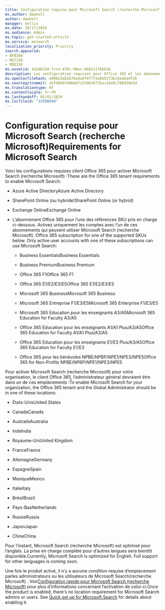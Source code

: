 ```yaml
---
title: Configuration requise pour Microsoft Search (recherche Microsoft)
ms.author: dawholl
author: dawholl
manager: kellis
ms.date: 10/17/2018
ms.audience: Admin
ms.topic: get-started-article
ms.service: mssearch
localization_priority: Priority
search.appverid:
- BFB160
- MET150
- MOE150
ms.assetid: 41b9b33d-fcc4-470c-90ec-068211fbbb16
description: Les configuration requises pour Office 365 et les abonnements sont nécessaires pour activer Microsoft Search (recherche Microsoft)
ms.openlocfilehash: e90013eb2b76a4a4f4fff2e8b91f3bc6e48a4f2b
ms.sourcegitcommit: a5fd9d4f46bbb7c539630735ac16e0c786939e5d
ms.translationtype: HT
ms.contentlocale: fr-FR
ms.lasthandoff: 05/01/2019
ms.locfileid: "33508648"
---
```

# <a name="requirements-for-microsoft-search"></a><span data-ttu-id="2ad94-103">Configuration requise pour Microsoft Search (recherche Microsoft)</span><span class="sxs-lookup"><span data-stu-id="2ad94-103">Requirements for Microsoft Search</span></span>

<span data-ttu-id="2ad94-104">Voici les configurations requises client Office 365 pour activer Microsoft Search (recherche Microsoft) :</span><span class="sxs-lookup"><span data-stu-id="2ad94-104">These are the Office 365 tenant requirements to enable Microsoft Search:</span></span> 
  
- <span data-ttu-id="2ad94-105">Azure Active Directory</span><span class="sxs-lookup"><span data-stu-id="2ad94-105">Azure Active Directory</span></span>
    
- <span data-ttu-id="2ad94-106">SharePoint Online (ou hybride)</span><span class="sxs-lookup"><span data-stu-id="2ad94-106">SharePoint Online (or hybrid)</span></span>
    
- <span data-ttu-id="2ad94-107">Exchange Online</span><span class="sxs-lookup"><span data-stu-id="2ad94-107">Exchange Online</span></span>
    
- <span data-ttu-id="2ad94-p101">L’abonnement Office 365 pour l’une des références SKU pris en charge ci-dessous. Activez uniquement les comptes avec l’un de ces abonnements qui peuvent utiliser Microsoft Search (recherche Microsoft) :</span><span class="sxs-lookup"><span data-stu-id="2ad94-p101">Office 365 subscription for one of the supported SKUs below. Only active user accounts with one of these subscriptions can use Microsoft Search:</span></span>
    
  - <span data-ttu-id="2ad94-110">Business Essentials</span><span class="sxs-lookup"><span data-stu-id="2ad94-110">Business Essentials</span></span>
    
  - <span data-ttu-id="2ad94-111">Business Premium</span><span class="sxs-lookup"><span data-stu-id="2ad94-111">Business Premium</span></span>
    
  - <span data-ttu-id="2ad94-112">Office 365 F1</span><span class="sxs-lookup"><span data-stu-id="2ad94-112">Office 365 F1</span></span>
    
  - <span data-ttu-id="2ad94-113">Office 365 E1/E2/E3/E5</span><span class="sxs-lookup"><span data-stu-id="2ad94-113">Office 365 E1/E2/E3/E5</span></span>
    
  - <span data-ttu-id="2ad94-114">Microsoft 365 Business</span><span class="sxs-lookup"><span data-stu-id="2ad94-114">Microsoft 365 Business</span></span>
    
  - <span data-ttu-id="2ad94-115">Microsoft 365 Entreprise F1/E3/E5</span><span class="sxs-lookup"><span data-stu-id="2ad94-115">Microsoft 365 Enterprise F1/E3/E5</span></span>
    
  - <span data-ttu-id="2ad94-116">Microsoft 365 Education pour les enseignants A3/A5</span><span class="sxs-lookup"><span data-stu-id="2ad94-116">Microsoft 365 Education for Faculty A3/A5</span></span>
    
  - <span data-ttu-id="2ad94-117">Office 365 Education pour les enseignants A1/A1 Plus/A3/A5</span><span class="sxs-lookup"><span data-stu-id="2ad94-117">Office 365 Education for Faculty A1/A1 Plus/A3/A5</span></span>
    
  - <span data-ttu-id="2ad94-118">Office 365 Education pour les enseignants E1/E3 Plus/A3/A5</span><span class="sxs-lookup"><span data-stu-id="2ad94-118">Office 365 Education for Faculty E1/E3</span></span>
    
  - <span data-ttu-id="2ad94-119">Office 365 pour les bénévoles NPBE/NPBP/NPE1/NPE3/NPE5</span><span class="sxs-lookup"><span data-stu-id="2ad94-119">Office 365 for Non-Profits NPBE/NPBP/NPE1/NPE3/NPE5</span></span>
    
<span data-ttu-id="2ad94-120">Pour activer Microsoft Search (recherche Microsoft) pour votre organisation, le client Office 365, l’administrateur général devraient être dans un de ces emplacements :</span><span class="sxs-lookup"><span data-stu-id="2ad94-120">To enable Microsoft Search for your organization, the Office 365 tenant and the Global Administrator should be in one of these locations:</span></span>
  
- <span data-ttu-id="2ad94-121">États-Unis</span><span class="sxs-lookup"><span data-stu-id="2ad94-121">United States</span></span>
    
- <span data-ttu-id="2ad94-122">Canada</span><span class="sxs-lookup"><span data-stu-id="2ad94-122">Canada</span></span>
    
- <span data-ttu-id="2ad94-123">Australie</span><span class="sxs-lookup"><span data-stu-id="2ad94-123">Australia</span></span>
    
- <span data-ttu-id="2ad94-124">Inde</span><span class="sxs-lookup"><span data-stu-id="2ad94-124">India</span></span>
    
- <span data-ttu-id="2ad94-125">Royaume-Uni</span><span class="sxs-lookup"><span data-stu-id="2ad94-125">United Kingdom</span></span>
    
- <span data-ttu-id="2ad94-126">France</span><span class="sxs-lookup"><span data-stu-id="2ad94-126">France</span></span>
    
- <span data-ttu-id="2ad94-127">Allemagne</span><span class="sxs-lookup"><span data-stu-id="2ad94-127">Germany</span></span>
  
- <span data-ttu-id="2ad94-128">Espagne</span><span class="sxs-lookup"><span data-stu-id="2ad94-128">Spain</span></span>
    
- <span data-ttu-id="2ad94-129">Mexique</span><span class="sxs-lookup"><span data-stu-id="2ad94-129">Mexico</span></span>
    
- <span data-ttu-id="2ad94-130">Italie</span><span class="sxs-lookup"><span data-stu-id="2ad94-130">Italy</span></span>
    
- <span data-ttu-id="2ad94-131">Brésil</span><span class="sxs-lookup"><span data-stu-id="2ad94-131">Brazil</span></span>
    
- <span data-ttu-id="2ad94-132">Pays-Bas</span><span class="sxs-lookup"><span data-stu-id="2ad94-132">Netherlands</span></span>
    
- <span data-ttu-id="2ad94-133">Russie</span><span class="sxs-lookup"><span data-stu-id="2ad94-133">Russia</span></span>
    
- <span data-ttu-id="2ad94-134">Japon</span><span class="sxs-lookup"><span data-stu-id="2ad94-134">Japan</span></span>

- <span data-ttu-id="2ad94-135">Chine</span><span class="sxs-lookup"><span data-stu-id="2ad94-135">China</span></span>
 
<span data-ttu-id="2ad94-p102">Pour l’instant, Microsoft Search (recherche Microsoft) est optimisé pour l’anglais. La prise en charge complète pour d’autres langues sera bientôt disponible.</span><span class="sxs-lookup"><span data-stu-id="2ad94-p102">Currently, Microsoft Search is optimized for English. Full support for other languages is coming soon.</span></span>

<span data-ttu-id="2ad94-p103">Une fois le produit activé, il n’y a aucune condition requise d’emplacement parles administrateurs ou les utilisateurs de Microsoft Search(recherche Microsoft) . Voir[Configuration rapide pour Microsoft Search (recherche Microsoft)](quick-set-up.md) pour plus d’informations concernant l’activation de celui-ci.</span><span class="sxs-lookup"><span data-stu-id="2ad94-p103">Once the product is enabled, there's no location requirement for Microsoft Search admins or users. See [Quick set up for Microsoft Search](quick-set-up.md) for details about enabling it.</span></span> 

  

